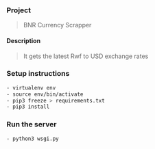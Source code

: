 ### Project

> BNR Currency Scrapper

#### Description

> It gets the latest Rwf to USD exchange rates

### Setup instructions

```bash
- virtualenv env
- source env/bin/activate
- pip3 freeze > requirements.txt
- pip3 install
```

### Run the server

```bash
- python3 wsgi.py
```
